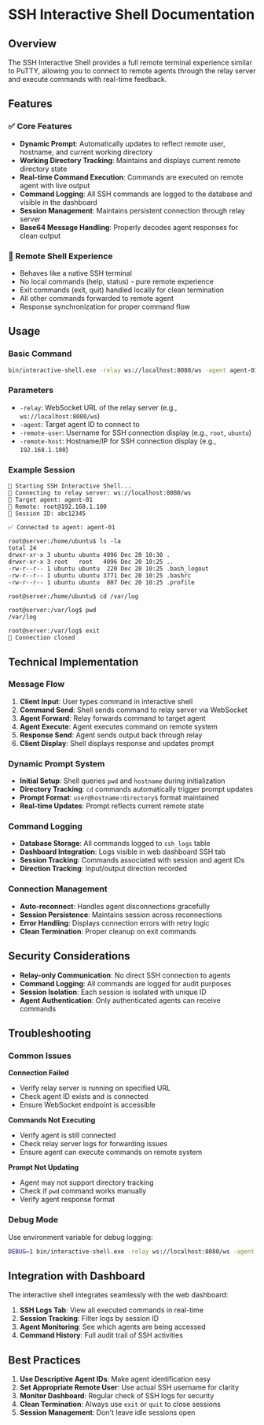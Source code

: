 # SSH Interactive Shell Documentation

## Overview

The SSH Interactive Shell provides a full remote terminal experience similar to PuTTY, allowing you to connect to remote agents through the relay server and execute commands with real-time feedback.

## Features

### ✅ Core Features
- **Dynamic Prompt**: Automatically updates to reflect remote user, hostname, and current working directory
- **Working Directory Tracking**: Maintains and displays current remote directory state
- **Real-time Command Execution**: Commands are executed on remote agent with live output
- **Command Logging**: All SSH commands are logged to the database and visible in the dashboard
- **Session Management**: Maintains persistent connection through relay server
- **Base64 Message Handling**: Properly decodes agent responses for clean output

### 🎯 Remote Shell Experience
- Behaves like a native SSH terminal
- No local commands (help, status) - pure remote experience
- Exit commands (exit, quit) handled locally for clean termination
- All other commands forwarded to remote agent
- Response synchronization for proper command flow

## Usage

### Basic Command
```bash
bin/interactive-shell.exe -relay ws://localhost:8080/ws -agent agent-01 -remote-user root -remote-host 192.168.1.100
```

### Parameters
- `-relay`: WebSocket URL of the relay server (e.g., `ws://localhost:8080/ws`)
- `-agent`: Target agent ID to connect to
- `-remote-user`: Username for SSH connection display (e.g., `root`, `ubuntu`)
- `-remote-host`: Hostname/IP for SSH connection display (e.g., `192.168.1.100`)

### Example Session
```
🚀 Starting SSH Interactive Shell...
🔗 Connecting to relay server: ws://localhost:8080/ws
📡 Target agent: agent-01
👤 Remote: root@192.168.1.100
🔑 Session ID: abc12345

✅ Connected to agent: agent-01

root@server:/home/ubuntu$ ls -la
total 24
drwxr-xr-x 3 ubuntu ubuntu 4096 Dec 20 10:30 .
drwxr-xr-x 3 root   root   4096 Dec 20 10:25 ..
-rw-r--r-- 1 ubuntu ubuntu  220 Dec 20 10:25 .bash_logout
-rw-r--r-- 1 ubuntu ubuntu 3771 Dec 20 10:25 .bashrc
-rw-r--r-- 1 ubuntu ubuntu  807 Dec 20 10:25 .profile

root@server:/home/ubuntu$ cd /var/log

root@server:/var/log$ pwd
/var/log

root@server:/var/log$ exit
👋 Connection closed
```

## Technical Implementation

### Message Flow
1. **Client Input**: User types command in interactive shell
2. **Command Send**: Shell sends command to relay server via WebSocket
3. **Agent Forward**: Relay forwards command to target agent
4. **Agent Execute**: Agent executes command on remote system
5. **Response Send**: Agent sends output back through relay
6. **Client Display**: Shell displays response and updates prompt

### Dynamic Prompt System
- **Initial Setup**: Shell queries `pwd` and `hostname` during initialization
- **Directory Tracking**: `cd` commands automatically trigger prompt updates
- **Prompt Format**: `user@hostname:directory$` format maintained
- **Real-time Updates**: Prompt reflects current remote state

### Command Logging
- **Database Storage**: All commands logged to `ssh_logs` table
- **Dashboard Integration**: Logs visible in web dashboard SSH tab
- **Session Tracking**: Commands associated with session and agent IDs
- **Direction Tracking**: Input/output direction recorded

### Connection Management
- **Auto-reconnect**: Handles agent disconnections gracefully
- **Session Persistence**: Maintains session across reconnections
- **Error Handling**: Displays connection errors with retry logic
- **Clean Termination**: Proper cleanup on exit commands

## Security Considerations

- **Relay-only Communication**: No direct SSH connection to agents
- **Command Logging**: All commands are logged for audit purposes
- **Session Isolation**: Each session is isolated with unique ID
- **Agent Authentication**: Only authenticated agents can receive commands

## Troubleshooting

### Common Issues

**Connection Failed**
- Verify relay server is running on specified URL
- Check agent ID exists and is connected
- Ensure WebSocket endpoint is accessible

**Commands Not Executing**
- Verify agent is still connected
- Check relay server logs for forwarding issues
- Ensure agent can execute commands on remote system

**Prompt Not Updating**
- Agent may not support directory tracking
- Check if `pwd` command works manually
- Verify agent response format

### Debug Mode
Use environment variable for debug logging:
```bash
DEBUG=1 bin/interactive-shell.exe -relay ws://localhost:8080/ws -agent agent-01 -remote-user root -remote-host 192.168.1.100
```

## Integration with Dashboard

The interactive shell integrates seamlessly with the web dashboard:

1. **SSH Logs Tab**: View all executed commands in real-time
2. **Session Tracking**: Filter logs by session ID
3. **Agent Monitoring**: See which agents are being accessed
4. **Command History**: Full audit trail of SSH activities

## Best Practices

1. **Use Descriptive Agent IDs**: Make agent identification easy
2. **Set Appropriate Remote User**: Use actual SSH username for clarity
3. **Monitor Dashboard**: Regular check of SSH logs for security
4. **Clean Termination**: Always use `exit` or `quit` to close sessions
5. **Session Management**: Don't leave idle sessions open